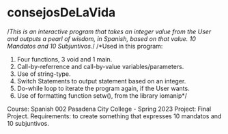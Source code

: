 # consejosDeLaVida

/*This is an interactive program that takes an integer value from the User and outputs a pearl of wisdom, in Spanish, based on that value. 10 Mandatos and 10 Subjuntivos.*/
/*Used in this program: 
1) Four functions, 3 void and 1 main. 
2) Call-by-referrence and call-by-value variables/parameters.
3) Use of string-type.
4) Switch Statements to output statement based on an integer.
5) Do-while loop to iterate the program again, if the User wants.
6) Use of formatting function setw(), from the library iomanip*/


Course: Spanish 002 Pasadena City College - Spring 2023
Project: Final Project. Requirements: to create something that expresses 10 mandatos and 10 subjuntivos. 
